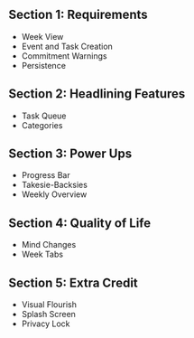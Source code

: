 ## Section 1: Requirements
- Week View
- Event and Task Creation
- Commitment Warnings
- Persistence

## Section 2: Headlining Features
- Task Queue
- Categories


## Section 3: Power Ups
- Progress Bar
- Takesie-Backsies
- Weekly Overview


## Section 4: Quality of Life
- Mind Changes
- Week Tabs

## Section 5: Extra Credit
- Visual Flourish
- Splash Screen
- Privacy Lock